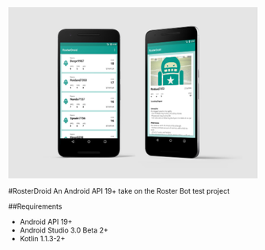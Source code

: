 ![RosterDroid](preview.jpg)

#RosterDroid
An Android API 19+ take on the Roster Bot test project

##Requirements
- Android API 19+
- Android Studio 3.0 Beta 2+
- Kotlin 1.1.3-2+
